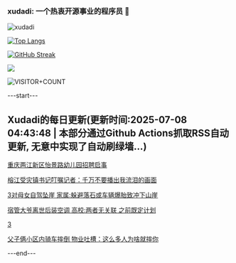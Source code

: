 ### xudadi: 一个热衷开源事业的程序员 👋

![xudadi](https://github-readme-stats-git-masterorgs-github-readme-stats-team.vercel.app/api?username=xudadi)

[![Top Langs](https://github-readme-stats.vercel.app/api/top-langs/?username=xudadi)](https://github.com/anuraghazra/github-readme-stats)

[![GitHub Streak](https://streak-stats.demolab.com?user=xudadi&locale=zh_Hans)](https://git.io/streak-stats)

![](https://raw.githubusercontent.com/xudadi/xudadi/main/assets/github-contribution-grid-snake.svg)

![VISITOR+COUNT](https://komarev.com/ghpvc/?username=xudadi&label=VISITOR+COUNT)


---start---

## Xudadi的每日更新(更新时间:2025-07-08 04:43:48 | 本部分通过Github Actions抓取RSS自动更新, 无意中实现了自动刷绿墙...)

[重庆两江新区怡景路幼儿园招聘启事](https://www.gongkaoleida.com/article/2496273)

[榕江受灾镇书记叮嘱记者：千万不要播出我流泪的画面](https://m.163.com/news/article/K3SF3D6D00019B3E.html)

[3对母女自驾坠崖 家属:躲避落石或车辆爆胎致冲下山崖](https://m.163.com/news/article/K3S962S10550B6IS.html)

[宿管大爷离世后装空调 高校:两者无关联 之前既定计划](https://m.163.com/news/article/K3S753Q5053469LG.html)

[3](https://m.163.com/touch/news/sub/domestic)

[父子俩小区内骑车摔倒 物业吐槽：这么多人为啥就摔你](https://m.163.com/news/article/K3RT5730053469LG.html)

---end---
